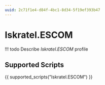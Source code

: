 ```yaml
---
uuid: 2c71f1e4-d84f-4bc1-8d34-5f19ef393b47
---
```



# Iskratel.ESCOM


<!-- prettier-ignore -->
!!! todo
    Describe *Iskratel.ESCOM* profile

## Supported Scripts

{{ supported_scripts("Iskratel.ESCOM") }}
